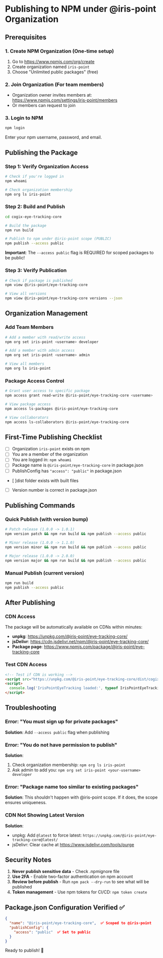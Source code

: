 # Publishing to NPM under @iris-point Organization

## Prerequisites

### 1. Create NPM Organization (One-time setup)
1. Go to https://www.npmjs.com/org/create
2. Create organization named `iris-point`
3. Choose "Unlimited public packages" (free)

### 2. Join Organization (For team members)
- Organization owner invites members at: https://www.npmjs.com/settings/iris-point/members
- Or members can request to join

### 3. Login to NPM
```bash
npm login
```
Enter your npm username, password, and email.

## Publishing the Package

### Step 1: Verify Organization Access
```bash
# Check if you're logged in
npm whoami

# Check organization membership
npm org ls iris-point
```

### Step 2: Build and Publish
```bash
cd cogix-eye-tracking-core

# Build the package
npm run build

# Publish to npm under @iris-point scope (PUBLIC)
npm publish --access public
```

**Important**: The `--access public` flag is REQUIRED for scoped packages to be public!

### Step 3: Verify Publication
```bash
# Check if package is published
npm view @iris-point/eye-tracking-core

# View all versions
npm view @iris-point/eye-tracking-core versions --json
```

## Organization Management

### Add Team Members
```bash
# Add a member with read/write access
npm org set iris-point <username> developer

# Add a member with admin access
npm org set iris-point <username> admin

# View all members
npm org ls iris-point
```

### Package Access Control
```bash
# Grant user access to specific package
npm access grant read-write @iris-point/eye-tracking-core <username>

# View package access
npm access ls-packages @iris-point/eye-tracking-core

# View collaborators
npm access ls-collaborators @iris-point/eye-tracking-core
```

## First-Time Publishing Checklist

- [ ] Organization `iris-point` exists on npm
- [ ] You are a member of the organization
- [ ] You are logged in: `npm whoami`
- [ ] Package name is `@iris-point/eye-tracking-core` in package.json
- [ ] PublishConfig has `"access": "public"` in package.json
- [ ]dist folder exists with built files
- [ ] Version number is correct in package.json

## Publishing Commands

### Quick Publish (with version bump)
```bash
# Patch release (1.0.0 -> 1.0.1)
npm version patch && npm run build && npm publish --access public

# Minor release (1.0.0 -> 1.1.0)
npm version minor && npm run build && npm publish --access public

# Major release (1.0.0 -> 2.0.0)
npm version major && npm run build && npm publish --access public
```

### Manual Publish (current version)
```bash
npm run build
npm publish --access public
```

## After Publishing

### CDN Access
The package will be automatically available on CDNs within minutes:

- **unpkg**: https://unpkg.com/@iris-point/eye-tracking-core/
- **jsDelivr**: https://cdn.jsdelivr.net/npm/@iris-point/eye-tracking-core/
- **Package page**: https://www.npmjs.com/package/@iris-point/eye-tracking-core

### Test CDN Access
```html
<!-- Test if CDN is working -->
<script src="https://unpkg.com/@iris-point/eye-tracking-core/dist/cogix-eye-tracking-core.min.js"></script>
<script>
  console.log('IrisPointEyeTracking loaded:', typeof IrisPointEyeTracking !== 'undefined')
</script>
```

## Troubleshooting

### Error: "You must sign up for private packages"
**Solution**: Add `--access public` flag when publishing

### Error: "You do not have permission to publish"
**Solution**: 
1. Check organization membership: `npm org ls iris-point`
2. Ask admin to add you: `npm org set iris-point <your-username> developer`

### Error: "Package name too similar to existing packages"
**Solution**: This shouldn't happen with @iris-point scope. If it does, the scope ensures uniqueness.

### CDN Not Showing Latest Version
**Solution**: 
- unpkg: Add `@latest` to force latest: `https://unpkg.com/@iris-point/eye-tracking-core@latest/`
- jsDelivr: Clear cache at https://www.jsdelivr.com/tools/purge

## Security Notes

1. **Never publish sensitive data** - Check .npmignore file
2. **Use 2FA** - Enable two-factor authentication on npm account
3. **Review before publish** - Run `npm pack --dry-run` to see what will be published
4. **Token management** - Use npm tokens for CI/CD: `npm token create`

## Package.json Configuration Verified ✅

```json
{
  "name": "@iris-point/eye-tracking-core",  ✅ Scoped to @iris-point
  "publishConfig": {
    "access": "public"  ✅ Set to public
  }
}
```

Ready to publish! 🚀